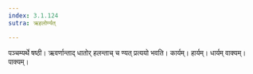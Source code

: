 ```yaml
---
index: 3.1.124
sutra: ऋहलोर्ण्यत्

---
```

पञ्चम्यर्थे षष्ठी। ऋवर्णान्ताद् धातोर् हलन्ताच् च ण्यत् प्रत्ययो भवति। कार्यम्। हार्यम्। धार्यम् वाक्यम्। पाक्यम्।